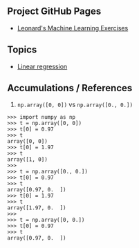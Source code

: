## Project GitHub Pages

- [Leonard's Machine Learning Exercises](https://lnshi.github.io/ml-exercises/)

## Topics

- [Linear regression](https://lnshi.github.io/ml-exercises/jupyter_notebooks_in_html/rdm001_linear_regression/linear_regression.html)

## Accumulations / References

1. `np.array([0, 0])` vs `np.array([0., 0.])`

  ```
  >>> import numpy as np
  >>> t = np.array([0, 0])
  >>> t[0] = 0.97
  >>> t
  array([0, 0])
  >>> t[0] = 1.97
  >>> t
  array([1, 0])
  >>>
  >>> t = np.array([0., 0.])
  >>> t[0] = 0.97
  >>> t
  array([0.97, 0.  ])
  >>> t[0] = 1.97
  >>> t
  array([1.97, 0.  ])
  >>>
  >>> t = np.array([0, 0.])
  >>> t[0] = 0.97
  >>> t
  array([0.97, 0.  ])
  ```
